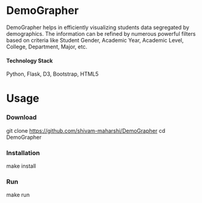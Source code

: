 # DemoGrapher
DemoGrapher helps in efficiently visualizing students data segregated by demographics. The information can be refined by numerous powerful filters based on criteria like Student Gender, Academic Year, Academic Level, College, Department, Major, etc.

#### Technology Stack
Python, Flask, D3, Bootstrap, HTML5

# Usage

### Download
git clone https://github.com/shivam-maharshi/DemoGrapher
cd DemoGrapher

### Installation
make install

### Run
make run
